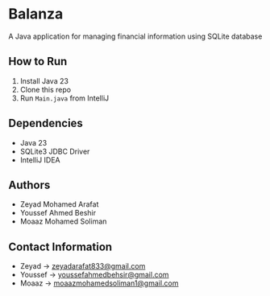 # Balanza

A Java application for managing financial information using SQLite database

## How to Run

1. Install Java 23
2. Clone this repo
3. Run `Main.java` from IntelliJ

## Dependencies

- Java 23
- SQLite3 JDBC Driver
- IntelliJ IDEA

## Authors

- Zeyad Mohamed Arafat
- Youssef Ahmed Beshir 
- Moaaz Mohamed Soliman

## Contact Information

- Zeyad -> zeyadarafat833@gmail.com
- Youssef -> youssefahmedbehsir@gmail.com
- Moaaz -> moaazmohamedsoliman1@gmail.com